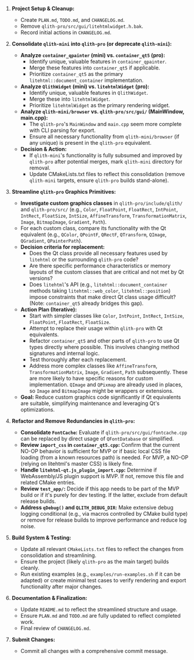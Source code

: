1.  **Project Setup & Cleanup:**
    *   Create `PLAN.md`, `TODO.md`, and `CHANGELOG.md`.
    *   Remove `qlith-pro/src/gui/litehtmlwidget.h.bak`.
    *   Record initial actions in `CHANGELOG.md`.

2.  **Consolidate `qlith-mini` into `qlith-pro` (or deprecate `qlith-mini`):**
    *   **Analyze `container_qpainter` (mini) vs. `container_qt5` (pro):**
        *   Identify unique, valuable features in `container_qpainter`.
        *   Merge these features into `container_qt5` if applicable.
        *   Prioritize `container_qt5` as the primary `litehtml::document_container` implementation.
    *   **Analyze `QlithWidget` (mini) vs. `litehtmlWidget` (pro):**
        *   Identify unique, valuable features in `QlithWidget`.
        *   Merge these into `litehtmlWidget`.
        *   Prioritize `litehtmlWidget` as the primary rendering widget.
    *   **Analyze `qlith-mini/browser` vs. `qlith-pro/src/gui/` (MainWindow, main.cpp):**
        *   The `qlith-pro`'s `MainWindow` and `main.cpp` seem more complete with CLI parsing for export.
        *   Ensure all necessary functionality from `qlith-mini/browser` (if any unique) is present in the `qlith-pro` equivalent.
    *   **Decision & Action:**
        *   If `qlith-mini`'s functionality is fully subsumed and improved by `qlith-pro` after potential merges, mark `qlith-mini` directory for removal.
        *   Update CMakeLists.txt files to reflect this consolidation (remove `qlith-mini` targets, ensure `qlith-pro` builds stand-alone).

3.  **Streamline `qlith-pro` Graphics Primitives:**
    *   **Investigate custom graphics classes** in `qlith-pro/include/qlith/` and `qlith-pro/src/` (e.g., `Color`, `FloatPoint`, `FloatRect`, `IntPoint`, `IntRect`, `FloatSize`, `IntSize`, `AffineTransform`, `TransformationMatrix`, `Image`, `BitmapImage`, `Gradient`, `Path`).
    *   For each custom class, compare its functionality with the Qt equivalent (e.g., `QColor`, `QPointF`, `QRectF`, `QTransform`, `QImage`, `QGradient`, `QPainterPath`).
    *   **Decision criteria for replacement:**
        *   Does the Qt class provide all necessary features used by `litehtml` or the surrounding `qlith-pro` code?
        *   Are there specific performance characteristics or memory layouts of the custom classes that are critical and not met by Qt versions?
        *   Does `litehtml`'s API (e.g., `litehtml::document_container` methods taking `litehtml::web_color`, `litehtml::position`) impose constraints that make direct Qt class usage difficult? (Note: `container_qt5` already bridges this gap).
    *   **Action Plan (Iterative):**
        *   Start with simpler classes like `Color`, `IntPoint`, `IntRect`, `IntSize`, `FloatPoint`, `FloatRect`, `FloatSize`.
        *   Attempt to replace their usage within `qlith-pro` with Qt equivalents.
        *   Refactor `container_qt5` and other parts of `qlith-pro` to use Qt types directly where possible. This involves changing method signatures and internal logic.
        *   Test thoroughly after each replacement.
        *   Address more complex classes like `AffineTransform`, `TransformationMatrix`, `Image`, `Gradient`, `Path` subsequently. These are more likely to have specific reasons for custom implementation. `QImage` and `QPixmap` are already used in places, so `Image` and `BitmapImage` might be wrappers or extensions.
    *   **Goal:** Reduce custom graphics code significantly if Qt equivalents are suitable, simplifying maintenance and leveraging Qt's optimizations.

4.  **Refactor and Remove Redundancies in `qlith-pro`:**
    *   **Consolidate `FontCache`:** Evaluate if `qlith-pro/src/gui/fontcache.cpp` can be replaced by direct usage of `QFontDatabase` or simplified.
    *   **Review `import_css` in `container_qt5.cpp`:** Confirm that the current NO-OP behavior is sufficient for MVP or if basic local CSS file loading (from a known resources path) is needed. For MVP, a NO-OP (relying on litehtml's master CSS) is likely fine.
    *   **Handle `litehtml-qt.js_plugin_import.cpp`:** Determine if WebAssembly/JS plugin support is MVP. If not, remove this file and related CMake entries.
    *   **Review `test_app/`:** Decide if this app needs to be part of the MVP build or if it's purely for dev testing. If the latter, exclude from default release builds.
    *   **Address `qDebug()` and `QLITH_DEBUG_DIR`:** Make extensive debug logging conditional (e.g., via macros controlled by CMake build type) or remove for release builds to improve performance and reduce log noise.

5.  **Build System & Testing:**
    *   Update all relevant `CMakeLists.txt` files to reflect the changes from consolidation and streamlining.
    *   Ensure the project (likely `qlith-pro` as the main target) builds cleanly.
    *   Run existing examples (e.g., `examples/run-examples.sh` if it can be adapted) or create minimal test cases to verify rendering and export functionality after major changes.

6.  **Documentation & Finalization:**
    *   Update `README.md` to reflect the streamlined structure and usage.
    *   Ensure `PLAN.md` and `TODO.md` are fully updated to reflect completed work.
    *   Final review of `CHANGELOG.md`.

7.  **Submit Changes:**
    *   Commit all changes with a comprehensive commit message.
